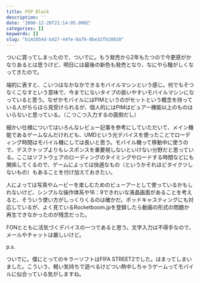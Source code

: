 ```yaml
---
title: PSP Black
description: ''
date: '2006-12-20T21:14:05.000Z'
categories: []
keywords: []
slug: "b142054d-bd27-44fe-8a76-8be32fb10010"
---
```

ついに買ってしまったので、ついでに。もう発売から2年もたつので今更感がかなりあるとは思うけど、明日には最後の新色も発売となり、なにやら騒がしくなってきたので。

端的に表すと、こいつはなかなかできるモバイルマシンという感じ。何でもそつなくこなすという意味で、今までにないタイプの扱いやすいモバイルマシンになっていると思う。なぜかモバイルにはPIMというのがセットという概念を持っている人がちらほら見受けられるが、個人的にはPIMはビュアー機能以上のものはいらないと思っている。（こつこつ入力するの面倒だし）

細かい仕様についてはいろんなレビュー記事を参考にしていただいて、メイン機能であるゲームなんだけれども、UMDという光デバイスを使ったことでローディング時間はモバイル機にしては長いと思う。モバイル機って移動中に使うので、デスクトップよりもレスポンスを重要視しないといけない分野だと思っている。ここはソフトウェアのローディングのタイミングやロードする時間などにも関係してくるので、ゲームによっては快適なもの（というかそれほどタイクツしないもの）もあることを付け加えておきたい。

人によっては写真やムービーを楽しむためのビューアーとして使っているかもしれないけど、シンプルな操作体系や16：9できれいな液晶画面があることを考えると、そういう使い方がしっくりくるのは確かだ。ポッドキャスティングにも対応しているが、よく見ているRocketboom.jpを登録したら動画の形式の問題か再生できなかったのが残念だった。

FONとともに活気づくデバイスの一つであると思う。文字入力は不得手なので、メールやチャットは厳しいけど。

p.s.

ついでに。僕にとってのキラーソフトはFIFA STREET2でした。はまってしまいました。こういう、軽い気持ちで遊べるけどつい熱中しちゃうゲームってモバイルに似合っている気がしますね。